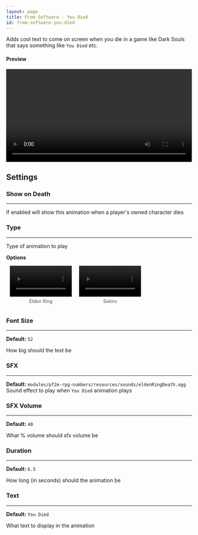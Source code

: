 ```yaml
---
layout: page
title: From Software - You Died
id: from-software-you-died
---
```


Adds cool text to come on screen when you die in a game like Dark Souls that says something like `You Died` etc.

#### Preview

<video controls>
  <source src="../../videos/from-software-you-died-elden-ring.mp4" type="video/mp4">
</video>

## Settings

### Show on Death

---

If enabled will show this animation when a player's owned character dies

### Type

---

Type of animation to play

**Options**

<div class="video-container">
  <div class="video-column">
    <video controls>
      <source src="../../videos/from-software-you-died-elden-ring.mp4" type="video/mp4">
    </video>
    <p class="caption">Elden Ring</p>
  </div>
  <div class="video-column">
    <video controls>
      <source src="../../videos/from-software-you-died-sekiro.mp4" type="video/mp4">
    </video>
    <p class="caption">Sekiro</p>
  </div>
  <div class="video-column">
  </div>
</div>

### Font Size

---

**Default:** `52`

How big should the text be

### SFX

---

**Default:** `modules/pf2e-rpg-numbers/resources/sounds/eldenRingDeath.ogg`
Sound effect to play when `You Died` animation plays

### SFX Volume

---

**Default:** `40`

What % volume should sfx volume be

### Duration

---

**Default:** `6.5`

How long (in seconds) should the animation be

### Text

---

**Default:** `You Died`

What text to display in the animation

<style>
  .video-container {
    display: flex;
    justify-content: space-between;
    width: 100%;
  }

  .video-column {
    flex: 0 0 33.33%;
    padding: 0 10px;
    text-align: center; /* Center align captions */
  }

  video {
    width: 100%;
    height: auto;
  }

  .caption {
    font-size: 0.9em; /* Smaller text for captions */
    color: #555; /* Gray color for captions */
    margin-top: 5px; /* Space between video and caption */
  }

  @media (max-width: 768px) {
    .video-container {
      flex-direction: column;
    }
    
    .video-column {
      flex: 1 0 100%;
      margin-bottom: 20px;
    }
  }
</style>
